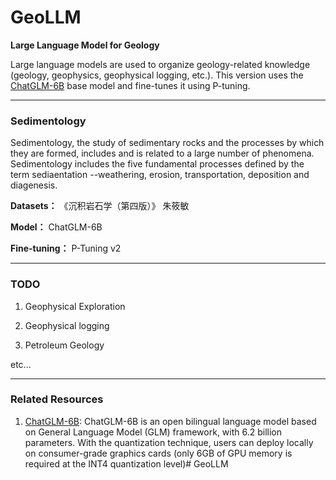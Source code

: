 # GeoLLM
**Large Language Model for Geology**

Large language models are used to organize geology-related knowledge (geology, geophysics, geophysical logging, etc.). This version uses the [ChatGLM-6B](https:github.com/THUDM/ChatGLM-6B/tree/main) base model and fine-tunes it using P-tuning.

---

### Sedimentology

Sedimentology, the study of sedimentary rocks and the processes by which they are formed, includes and is related to a large number of phenomena. Sedimentology includes the five fundamental processes defined by the term sediaentation --weathering, erosion, transportation, deposition and diagenesis.

**Datasets：** 《沉积岩石学（第四版）》 朱筱敏

**Model：** ChatGLM-6B

**Fine-tuning：** P-Tuning v2

---

### TODO

1. Geophysical Exploration

2. Geophysical logging

3. Petroleum Geology

etc...

---

### Related Resources
1. [ChatGLM-6B](https:github.com/THUDM/ChatGLM-6B/tree/main): ChatGLM-6B is an open bilingual language model based on General Language Model (GLM) framework, with 6.2 billion parameters. With the quantization technique, users can deploy locally on consumer-grade graphics cards (only 6GB of GPU memory is required at the INT4 quantization level)# GeoLLM
